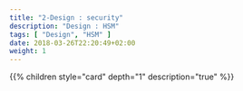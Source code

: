 ```yaml
---
title: "2-Design : security"
description: "Design : HSM"
tags: [ "Design", "HSM" ]
date: 2018-03-26T22:20:49+02:00
weight: 1
---
```

{{% children style="card" depth="1"  description="true" %}}
